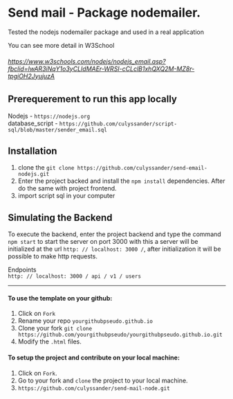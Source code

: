 # Send mail - Package nodemailer.
Tested the nodejs nodemailer package and used in a real application

You can see more detail in W3School
###### https://www.w3schools.com/nodejs/nodejs_email.asp?fbclid=IwAR3iNqY1o3yCLIdMAEr-WRSI-cCLclB1xhQXQ2M-MZ8r-tpgiOH2JyujuzA

## Prerequerement to run this app locally<br>
Nodejs - `https://nodejs.org` <br>
database_script - `https://github.com/culyssander/script-sql/blob/master/sender_email.sql`<br>
 
 ## Installation

1. clone the `git clone https://github.com/culyssander/send-email-nodejs.git`
2. Enter the project backed and install the `npm install` dependencies. After do the same with project frontend.
3. import script sql in your computer

## Simulating the Backend
To execute the backend, enter the project backend and type the command `npm start` to start the server on port 3000 with this a server will be initialized at the url `http: // localhost: 3000 /`, after initialization it will be possible to make http requests.

Endpoints<br>
`http: // localhost: 3000 / api / v1 / users` <br>

------------------------------------------------------------------
#### To use the template on your github:

1. Click on `Fork`
2. Rename your repo `yourgithubpseudo.github.io`
3. Clone your fork `git clone https://github.com/yourgithubpseudo/yourgithubpseudo.github.io.git`
4. Modify the `.html` files.

#### To setup the project and contribute on your local machine:

1. Click on `Fork`.
2. Go to your fork and `clone` the project to your local machine.
3. `https://github.com/culyssander/send-mail-node.git`
